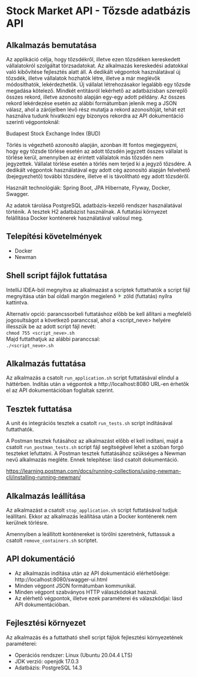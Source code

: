 # Stock Market API - Tőzsde adatbázis API

## Alkalmazás bemutatása

Az applikáció célja, hogy tőzsdékről, illetve ezen tőzsdéken kereskedett vállalatokról szolgáltat törzsadatokat. Az alkalmazás kereskedési adatokkal való kibővítése fejlesztés alatt áll. 
A dedikált végpontok használatával új tőzsdék, illetve vállalatok hozhatók létre, illetve a már meglévők módosíthatók, lekérdezhetők. Új vállalat létrehozásakor legalább egy tőzsde megadása kötelező.
Mindkét entitásról lekérhető az adatbázisban szereplő összes rekord, illetve azonosító alapján egy-egy adott példány. Az összes rekord lekérdezése esetén az alábbi formátumban jelenik meg a JSON válasz, ahol a zárójelben lévő rész mutatja a rekord azonosítóját, tehát ezt használva tudunk hivatkozni egy bizonyos rekordra az API dokumentáció szerinti végpontoknál:

Budapest Stock Exchange Index (BUD)

Törlés is végezhető azonosító alapján, azonban itt fontos megjegyezni, hogy egy tőzsde törlése esetén az adott tőzsdén jegyzett összes vállalat is törlése kerül, amennyiben az érintett vállalatok más tőzsdén nem jegyzettek. Vállalat törlése esetén a törlés nem terjed ki a jegyző tőzsdére. 
A dedikált végpontok használatával egy adott cég azonosító alapján felvehető (bejegyezhető) további tőzsdére, illetve el is távolítható egy adott tőzsdéről.

Használt technológiák: Spring Boot, JPA Hibernate, Flyway, Docker, Swagger.

Az adatok tárolása PostgreSQL adatbázis-kezelő rendszer használatával történik. A tesztek H2 adatbázist használnak. A futtatási környezet felállítása Docker konténerek használatával valósul meg.

## Telepítési követelmények

* Docker
* Newman

## Shell script fájlok futtatása

IntelliJ IDEA-ból megnyitva az alkalmazást a scriptek futtathatók a script fájl megnyitása után bal oldali margón megjelenő ![img.png](run_icon.png) zöld (futtatás) nyílra kattintva. 

Alternatív opció: parancssorbeli futtatáshoz előbb be kell állítani a megfelelő jogosultságot a következő paranccsal, ahol a <script_neve> helyére illesszük be az adott script fájl nevét:<br>
`chmod 755 <script_neve>.sh`<br>
Majd futtathatjuk az alábbi paranccsal:<br>
`./<script_neve>.sh`

## Alkalmazás futtatása

Az alkalmazás a csatolt `run_application.sh` script futtatásával elindul a háttérben. Indítás után a végpontok a http://localhost:8080 URL-en érhetők el az API dokumentációban foglaltak szerint. 

## Tesztek futtatása

A unit és integrációs tesztek a csatolt `run_tests.sh` script indításával futtathatók.

A Postman tesztek futásához az alkalmazást előbb el kell indítani, majd a csatolt `run_postman_tests.sh` script fájl segítségével lehet a szóban forgó teszteket lefuttatni. A Postman tesztek futtatásához szükséges a Newman nevű alkalmazás megléte. 
Ennek telepítése: lásd csatolt dokumentáció. 

https://learning.postman.com/docs/running-collections/using-newman-cli/installing-running-newman/ 

## Alkalmazás leállítása

Az alkalmazást a csatolt `stop_application.sh` script futtatásával tudjuk leállítani. Ekkor az alkalmazás leállítása után a Docker konténerek nem kerülnek törlésre.

Amennyiben a leállított konténereket is törölni szeretnénk, futtassuk a csatolt `remove_containers.sh` scriptet.

## API dokumentáció

* Az alkalmazás indítása után az API dokumentáció elérhetősége: http://localhost:8080/swagger-ui.html
* Minden végpont JSON formátumban kommunikál.
* Minden végpont szabványos HTTP válaszkódokat használ.
* Az elérhető végpontok, illetve ezek paraméterei és válaszkódjai: lásd API dokumentációban.

## Fejlesztési környezet

Az alkalmazás és a futtatható shell script fájlok fejlesztési környezetének paraméterei:

* Operációs rendszer: Linux (Ubuntu 20.04.4 LTS)<br>
* JDK verzió: openjdk 17.0.3<br>
* Adatbázis: PostgreSQL 14.3<br>
